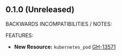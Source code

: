 ## 0.1.0 (Unreleased)

BACKWARDS INCOMPATIBILITIES / NOTES:

FEATURES:

* **New Resource:** `kubernetes_pod` [GH-13571](https://github.com/hashicorp/terraform/pull/13571)

